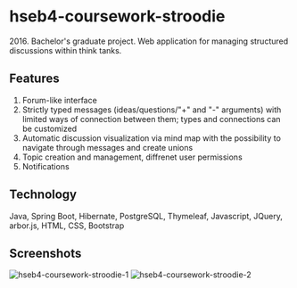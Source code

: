 # hseb4-coursework-stroodie
2016\. Bachelor's graduate project. Web application for managing structured discussions within think tanks.
## Features
1. Forum-like interface
2. Strictly typed messages (ideas/questions/"+" and "-" arguments) with limited ways of connection between them; types and connections can be customized
3. Automatic discussion visualization via mind map with the possibility to navigate through messages and create unions
4. Topic creation and management, diffrenet user permissions
5. Notifications
## Technology
Java, Spring Boot, Hibernate, PostgreSQL, Thymeleaf, Javascript, JQuery, arbor.js, HTML, CSS, Bootstrap
## Screenshots
![hseb4-coursework-stroodie-1](https://user-images.githubusercontent.com/6568251/179063744-d36373a5-d84d-4f32-a13e-0682f4408fd9.png)
![hseb4-coursework-stroodie-2](https://user-images.githubusercontent.com/6568251/179063796-67cfc2ca-5284-43ea-a5ac-ff7750c7fad1.png)
